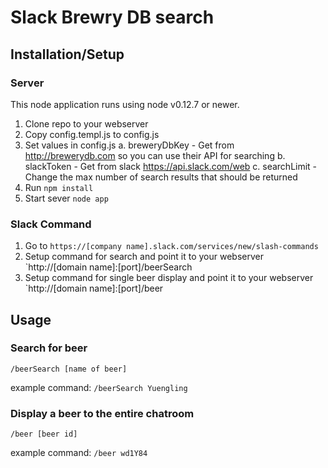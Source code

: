 # Slack Brewry DB search
## Installation/Setup
### Server
This node application runs using node v0.12.7 or newer.

1. Clone repo to your webserver
2. Copy config.templ.js to config.js
3. Set values in config.js
  a. breweryDbKey - Get from http://brewerydb.com so you can use their API for searching
  b. slackToken - Get from slack https://api.slack.com/web
  c. searchLimit - Change the max number of search results that should be returned
4. Run `npm install`
5. Start sever `node app`

### Slack Command
1. Go to `https://[company name].slack.com/services/new/slash-commands`
2. Setup command for search and point it to your webserver `http://[domain name]:[port]/beerSearch
2. Setup command for single beer display and point it to your webserver `http://[domain name]:[port]/beer

## Usage
### Search for beer
`/beerSearch [name of beer]`

example command:
`/beerSearch Yuengling`

### Display a beer to the entire chatroom
`/beer [beer id]`

example command:
`/beer wd1Y84`
